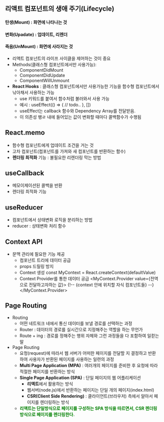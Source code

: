 ## 리액트 컴포넌트의 생애 주기(Lifecycle)

#### 탄생(Mount) : 화면에 나타나는 것

#### 변화(Upadate) : 업데이트, 리렌더

#### 죽음(UnMount) : 화면에 사라지는 것

- 리액트 컴포넌트의 라이프 사이클을 제어하는 것이 중요
- Methods(클래스형 컴포넌트에서만 사용가능):
  - ComponentDidMount
  - ComponentDidUpdate
  - ComponentWillUnmount
- **React Hooks** : 클래스형 컴포넌트에서만 사용가능한 기능을 함수형 컴포넌트에서 낚아채서 사용하는 가능
  - use 키워드를 붙여서 함수처럼 불러와서 사용 가능
  - 예시 : useEffect(() => {
    // todo..
    }, [])
  - useEffect는 callback 함수와 Dependency Array를 전달받음.
  - 이 의존성 뱅ㄹ 내에 들어있는 값이 변화할 때마다 콜백함수가 수행됨

## React.memo

- 함수형 컴포넌트에게 업데이트 조건을 거는 것
- 고차 컴포넌트(컴포넌트를 가져와 새 컴포넌트를 반환하는 함수)
- **렌더링 최적화** 기능 : 불필요한 리렌더링 막는 방법

## useCallback

- 메모이제이션된 콜백을 반환
- 렌더링 최적화 기능

## useReducer

- 컴포넌트에서 상태변화 로직을 분리하는 방법
- reducer : 상태변화 처리 함수

## Context API

- 문맥 관리에 필요한 기능 제공
  - 컴포넌트 트리에 데이터 공급
  - props 드릴링 방지
  - Context 생성
    const MyContext = React.createContext(defaultValue)
  - Context Provider를 통한 데이터 공급
    <MyContext.Provider value={전역으로 전달하고자하는 값}>
    {!-- {context 안에 위치할 자식 컴포넌트들} --}
    </MyContext.Provider>

## Page Routing

- Routing
  - 어떤 네트워크 네에서 통신 데이터를 보낼 경로를 선택하는 과정
  - Router : 데이터의 경로를 실시간으로 지정해주는 역할을 하는 무언가
  - Route + ing : 경로를 정해주는 행위 자체와 그런 과정들을 다 포함하여 일컫는 말
- Page Routing
  - 요청(request)에 따라서 웹 서버가 어떠한 페이지를 전달할 지 결정하고 반환하여 사용자가 반환된 페이지를 사용하는 일련의 과정
  - **Multi Page Application (MPA)** : 여러개의 페이지를 준비한 후 요청에 따라 적절한 페이지를 반환하는 방식
  - **Single Page Application (SPA)** : 단일 페이지의 웹 어플리케이션
    - **리액트**에서 활용하는 방식
    - 웹서버(node.js)에서 반환하는 페이지는 단일 개의 페이지(index.html)
    - **CSR(Client Side Rendering)** : 클라이언트(브라우저) 측에서 알아서 페이지를 렌더링하는 방식
  - <span style = "color:green" >**리액트는 단일방식으로 페이지를 구성하는 SPA 방식을 따르면서, CSR 렌더링 방식으로 페이지를 렌더링한다.**<span>
